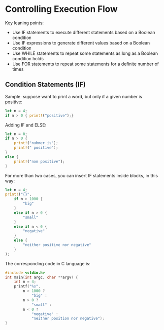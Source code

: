 # Controlling Execution Flow

Key leaning points:

- Use IF statements to execute different statements based on a Boolean condition
- Use IF expressions to generate different values based on a Boolean condition
- Use WHILE statements to repeat some statements as long as a Boolean condition holds
- Use FOR statements to repeat some statements for a definite number of times

## Condition Statements (IF)

Sample: suppose want to print a word, but only if a given number is positive:

```rust
let n = 4;
if n > 0 { print!("positive");}
```

Adding IF and ELSE:

```rust
let n = 0;
if n > 0 {
    print!("nubmer is");
    print!(" positive");
}
else {
    print!("non positive");
}
```

For more than two cases, you can insert IF statements inside blocks, in this way:

```rust
let n = 4;
print!("{}",
    if n > 1000 {
        "big"
    }
    else if n > 0 {
        "small"
    }
    else if n < 0 {
        "negative"
    }
    else {
        "neither positive nor negative"
    }
);
```

The corresponding code in C language is:

```c
#include <stdio.h>
int main(int argc, char **argv) {
    int n = 4;
    printf("%s",
        n > 1000 ?
            "big" :
        n > 0 ?
            "small" :
        n < 0 ?
            "negative" :
            "neither position nor negative");
}
```

